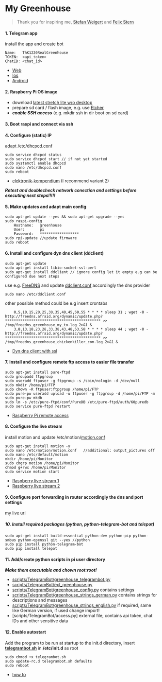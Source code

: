 # My Greenhouse
> Thank you for inspiring me, [Stefan Weigert](https://www.stefan-weigert.de/php_loader/raspi.php) and [Felix Stern](https://tutorials-raspberrypi.de/automatisches-raspberry-pi-gewaechshaus-selber-bauen/)

	
#### 1. Telegram app
install the app and create bot
```
Name: 	ThK1220RealGreenhouse
TOKEN: 	<api_token>
ChatID:	<chat_id>
```
* [Web](https://telegram.org/)
* [Ios](https://itunes.apple.com/de/app/telegram-messenger/id686449807?mt=8)
* [Android](https://play.google.com/store/apps/details?id=org.telegram.messenger&hl=de)


#### 2. Raspberry Pi OS image
* download [latest stretch lite w/o desktop](https://downloads.raspberrypi.org/raspbian_lite_latest) 
* prepare sd card / flash image, e.g. use [Etcher](https://etcher.io/?ref=etcher_footer) 
* _**enable SSH access**_ (e.g. mkdir ssh in dir boot on sd card)


#### 3. Boot raspi and connect via ssh

			
#### 4. Configure (static) IP
adapt /etc/[dhcpcd.conf](configs/dhcpcd.conf)
```
sudo service dhcpcd status 
sudo service dhcpcd start // if not yet started 
sudo systemctl enable dhcpcd 
sudo nano /etc/dhcpcd.conf
sudo reboot
```
* [elektronik-kompendium](https://www.elektronik-kompendium.de/sites/raspberry-pi/1912151.htm) (I recommend variant 2)
 

_**Retest and doublecheck network conection and settings before executing next steps!!!!!**_



#### 5. Make updates and adapt main config
```
sudo apt-get update --yes && sudo apt-get upgrade --yes
sudo raspi-config
    Hostname:	greenhouse
    User:		pi
    Password:	******************
sudo rpi-update //update firmware
sudo reboot
```

	
#### 6. Install and configure dyn dns client (ddclient)
```
sudo apt-get update
sudo apt-get install libio-socket-ssl-perl
sudo apt-get install ddclient // ignore config let it empty e.g can be configured due next steps
```			
use e.g. [FreeDNS](http://freedns.afraid.org) and update [ddclient.conf](configs/ddclient.conf) accordingly the dns provider
```
sudo nano /etc/ddclient.conf
```	
other possible method could be e.g insert crontabs
```	
    0,5,10,15,20,25,30,35,40,45,50,55 * * * * sleep 31 ; wget -O - http://freedns.afraid.org/dynamic/update.php?******************************************** >> /tmp/freedns_greenhouse_my_to.log 2>&1 &
    3,8,13,18,23,28,33,38,43,48,53,58 * * * * sleep 44 ; wget -O - http://freedns.afraid.org/dynamic/update.php?******************************************** >> /tmp/freedns_greenhouse_chickenkiller_com.log 2>&1 &
```				
* [Dyn dns client with ssl](https://hexaju.wordpress.com/2013/03/20/raspberry-pi-as-dyndns-client-with-ssl/)
 


#### 7. Install and configure remote ftp access to easier file transfer
```
sudo apt-get install pure-ftpd
sudo groupadd ftpgroup
sudo useradd ftpuser -g ftpgroup -s /sbin/nologin -d /dev/null
sudo mkdir /home/pi/FTP
sudo chown -R ftpuser:ftpgroup /home/pi/FTP
sudo pure-pw useradd upload -u ftpuser -g ftpgroup -d /home/pi/FTP -m
sudo pure-pw mkdb
sudo ln -s /etc/pure-ftpd/conf/PureDB /etc/pure-ftpd/auth/60puredb 
sudo service pure-ftpd restart
```
* [Raspberry Pi remote access](https://www.raspberrypi.org/documentation/remote-access/ftp.md)
 


#### 8. Configure the live stream
install motion and update /etc/motion/[motion.conf](configs/motion.conf)
```	
sudo apt-get install motion -y
sudo nano /etc/motion/motion.conf   //additional: output_pictures off
sudo nano /etc/default/motion
mkdir /home/pi/Monitor
sudo chgrp motion /home/pi/Monitor
chmod g+rwx /home/pi/Monitor
sudo service motion start
```			
* [Raspberry live stream 1](https://tutorials-raspberrypi.de/raspberry-pi-ueberwachungskamera-livestream-einrichten/)
* [Raspberry live stream 2](https://www.datenreise.de/raspberry-pi-ueberwachungskamera-livestream/)


#### 9. Configure port forwarding in router accordingly the dns and port settings
[my live url](http://greenhouse.my.to:8082/)

					
##### 10. Install required packages (python, python-telegram-bot and telepot)
```
sudo apt-get install build-essential python-dev python-pip python-smbus python-openssl git --yes //python
sudo pip install python-telegram-bot
sudo pip install telepot
```	

#### 11. Add/create python scripts in pi user directory
_**Make them executable and chown root:root!**_
* [scripts/TelegramBot/greenhouse_telegrambot.py](scripts/greenhouse_telegrambot.py)
* [scripts/TelegramBot/ext_greenhouse.py](scripts/ext_greenhouse.py)
* [scripts/TelegramBot/greenhouse_config.py](scripts/greenhouse_config.py) contains settings
* [scripts/TelegramBot/greenhouse_strings_german.py](scripts/greenhouse_strings_german.py) contains strings for descriptions and messages
* [scripts/TelegramBot/greenhouse_strings_english.py](scripts/greenhouse_strings_english.py) if required, same like German version, if used change import!
* [scripts/TelegramBot/access.py] external file, contains api token, chat IDs and other sensitive data

#### 12. Enable autostart
Add the program to be run at startup to the init.d directory, insert **[telegrambot.sh](scripts/telegrambot.sh)** in **/etc/init.d** as root
```
sudo chmod +x telegrambot.sh
sudo update-rc.d telegrambot.sh defaults
sudo reboot
```
* [how to](https://www.dexterindustries.com/howto/run-a-program-on-your-raspberry-pi-at-startup/#init)
